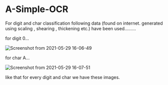 # A-Simple-OCR

For digit and char classification following data (found on internet. generated using scaling , shearing , thickening etc.) have been used.........

for digit 0...

![Screenshot from 2021-05-29 16-06-49](https://user-images.githubusercontent.com/35663501/120067187-ed5fb800-c097-11eb-8303-1c0d4e25e738.png)

for char A...

![Screenshot from 2021-05-29 16-07-51](https://user-images.githubusercontent.com/35663501/120067238-12542b00-c098-11eb-91e0-509813119521.png)

like that for every digit and char we have these images.
